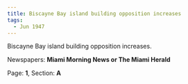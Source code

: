 ```yaml
---  
title: Biscayne Bay island building opposition increases  
tags:  
  - Jun 1947  
---  
```

  
Biscayne Bay island building opposition increases.  
  
Newspapers: **Miami Morning News or The Miami Herald**  
  
Page: **1**, Section: **A** 
